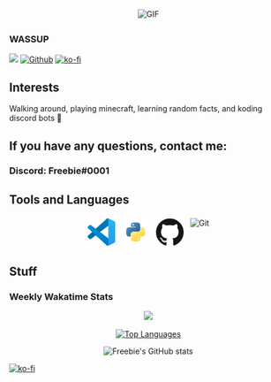 <p align="center">
<img src="https://cdn.discordapp.com/attachments/863842742195322920/871857022612697138/0b2f8f4c34bb02bfcdfd77f04824978a.gif" alt="GIF" height="250" style="vertical-align:center; margin:4px">
</p>

### WASSUP
![](https://visitor-badge.laobi.icu/badge?page_id=FreebieII.FreebieII)
[![Github](https://img.shields.io/github/followers/FreebieII?label=Follow&style=social)](https://github.com/FreebieII)
[![ko-fi](https://ko-fi.com/img/githubbutton_sm.svg)](https://ko-fi.com/O4O3609IG)
## Interests
Walking around, playing minecraft, learning random facts, and koding discord bots 🥣

## If you have any questions, contact me:

### Discord: Freebie#0001


## Tools and Languages

<p align="center">
<img src="https://raw.githubusercontent.com/github/explore/80688e429a7d4ef2fca1e82350fe8e3517d3494d/topics/visual-studio-code/visual-studio-code.png" alt="VS Code" height="50" style="vertical-align:top; margin:4px">
<img src="https://raw.githubusercontent.com/github/explore/80688e429a7d4ef2fca1e82350fe8e3517d3494d/topics/python/python.png" alt="Python" height="50" style="vertical-align:top; margin:4px">
<img src="https://raw.githubusercontent.com/github/explore/78df643247d429f6cc873026c0622819ad797942/topics/github/github.png" alt="GitHub" height="50" style="vertical-align:top; margin:4px">
<img src="https://git-scm.com/images/logos/logomark-white@2x.png" alt="Git" height="50" style="vertical-align:top; margin:4px">
</p>


## Stuff
### Weekly Wakatime Stats

<center>
<a href="https://wakatime.com/@Freebie0005">
  <img src="https://github-readme-stats.vercel.app/api/wakatime?username=Freebie0005&show_icons=true&hide_border=false&bg_color=02265c&title_color=ea5e00&text_color=FFFFFF&icon_color=00d200">
</a> 

[![Top Languages](https://github-readme-stats.vercel.app/api/top-langs/?username=freebieii&bg_color=02265c&title_color=ea5e00&text_color=FFFFFF&icon_color=00d200)](https://github.com/anuraghazra/github-readme-stats)

  
![Freebie's GitHub stats](https://github-readme-stats.vercel.app/api?username=freebieii&count_private=true&show_icons=true&bg_color=02265c&title_color=ea5e00&text_color=FFFFFF&icon_color=00d200)
 </center>
 
[![ko-fi](https://ko-fi.com/img/githubbutton_sm.svg)](https://ko-fi.com/O4O3609IG)




